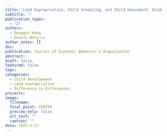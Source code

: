 ```yaml
---
title: "Land Expropriation, Child Schooling, and Child Housework: Evidence from China"
subtitle: ""
publication_types:
  - "2"
authors:
  - Dongqin Wang
  - Huaxin Wang-Lu
author_notes: []
doi:
publication: Journal of Economic Behavior & Organization
abstract:
draft: false
featured: false
tags:
categories:
  - Child development
  - Land expropriation
  - Difference-in-Differences
projects:
image:
  filename:
  focal_point: CENTER
  preview_only: false
  alt_text: ""
  caption: ""
date: 2025-3-27
---
```

